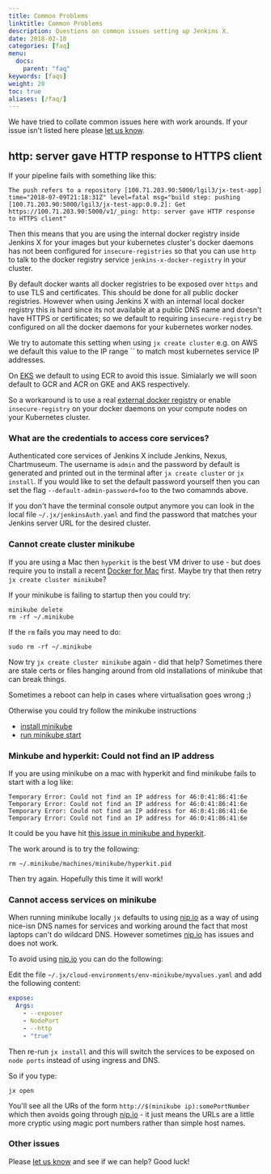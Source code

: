 ```yaml
---
title: Common Problems
linktitle: Common Problems
description: Questions on common issues setting up Jenkins X.
date: 2018-02-10
categories: [faq]
menu:
  docs:
    parent: "faq"
keywords: [faqs]
weight: 20
toc: true
aliases: [/faq/]
---
```


We have tried to collate common issues here with work arounds. If your issue isn't listed here please [let us know](https://github.com/jenkins-x/jx/issues/new).


## http: server gave HTTP response to HTTPS client

If your pipeline fails with something like this:

```
The push refers to a repository [100.71.203.90:5000/lgil3/jx-test-app]
time="2018-07-09T21:18:31Z" level=fatal msg="build step: pushing [100.71.203.90:5000/lgil3/jx-test-app:0.0.2]: Get https://100.71.203.90:5000/v1/_ping: http: server gave HTTP response to HTTPS client"
```

Then this means that you are using the internal docker registry inside Jenkins X for your images but your kubernetes cluster's docker daemons has not been configured for `insecure-registries` so that you can use `http` to talk to the docker registry service `jenkins-x-docker-registry` in your cluster.

By default docker wants all docker registries to be exposed over `https` and to use TLS and certificates. This should be done for all public docker registries. However when using Jenkins X with an internal local docker registry this is hard since its not available at a public DNS name and doesn't have HTTPS or certificates; so we default to requiring `insecure-registry` be configured on all the docker daemons for your kubernetes worker nodes.

We try to automate this setting when using `jx create cluster`  e.g. on AWS we default this value to the IP range `` to match most kubernetes service IP addresses.

On [EKS](https://jenkins-x.io/commands/jx_create_cluster_eks/) we default to using ECR to avoid this issue. Simialarly we will soon default to GCR and ACR on GKE and AKS respectively.

So a workaround is to use a real [external docker registry](/architecture/docker-registry/) or enable `insecure-registry` on your docker daemons on your compute nodes on your Kubernetes cluster.


### What are the credentials to access core services?

Authenticated core services of Jenkins X include Jenkins, Nexus, Chartmuseum.  The username is `admin` and the password by default is generated and printed out in the terminal after `jx create cluster` or `jx install`.  If you would like to set the default password yourself then you can set the flag `--default-admin-password=foo` to the two comamnds above.

If you don't have the terminal console output anymore you can look in the local file `~/.jx/jenkinsAuth.yaml` and find the password that matches your Jenkins server URL for the desired cluster.


### Cannot create cluster minikube
If you are using a Mac then `hyperkit` is the best VM driver to use - but does require you to install a recent [Docker for Mac](https://docs.docker.com/docker-for-mac/install/) first. Maybe try that then retry `jx create cluster minikube`?

If your minikube is failing to startup then you could try:

    minikube delete
    rm -rf ~/.minikube

If the `rm` fails you may need to do:

    sudo rm -rf ~/.minikube

Now try `jx create cluster minikube` again - did that help? Sometimes there are stale certs or files hanging around from old installations of minikube that can break things.

Sometimes a reboot can help in cases where virtualisation goes wrong ;)

Otherwise you could try follow the minikube instructions

* [install minikube](https://github.com/kubernetes/minikube#installation)
* [run minikube start](https://github.com/kubernetes/minikube#quickstart)

### Minkube and hyperkit: Could not find an IP address

If you are using minikube on a mac with hyperkit and find minikube fails to start with a log like:

```
Temporary Error: Could not find an IP address for 46:0:41:86:41:6e
Temporary Error: Could not find an IP address for 46:0:41:86:41:6e
Temporary Error: Could not find an IP address for 46:0:41:86:41:6e
Temporary Error: Could not find an IP address for 46:0:41:86:41:6e
```

It could be you have hit [this issue in minikube and hyperkit](https://github.com/kubernetes/minikube/issues/1926#issuecomment-356378525).

The work around is to try the following:

```
rm ~/.minikube/machines/minikube/hyperkit.pid
```

Then try again. Hopefully this time it will work!

### Cannot access services on minikube

When running minikube locally `jx` defaults to using [nip.io](http://nip.io/) as a way of using nice-isn DNS names for services and working around the fact that most laptops can't do wildcard DNS. However sometimes [nip.io](http://nip.io/) has issues and does not work.

To avoid using [nip.io](http://nip.io/) you can do the following:

Edit the file `~/.jx/cloud-environments/env-minikube/myvalues.yaml` and add the following content:

```yaml
expose:
  Args:
    - --exposer
    - NodePort
    - --http
    - "true"
```

Then re-run `jx install` and this will switch the services to be exposed on `node ports` instead of using ingress and DNS.

So if you type:

```
jx open
```

You'll see all the URs of the form `http://$(minikube ip):somePortNumber` which then avoids going through [nip.io](http://nip.io/) - it just means the URLs are a little more cryptic using magic port numbers rather than simple host names.




### Other issues

Please [let us know](https://github.com/jenkins-x/jx/issues/new) and see if we can help? Good luck!
